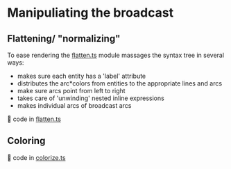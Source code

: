 # Manipuliating the broadcast

## Flattening/ "normalizing"

To ease rendering the [flatten.ts](flatten.ts) module massages the
syntax tree in several ways:

- makes sure each entity has a 'label' attribute
- distributes the arc\*colors from entities to the appropriate lines and arcs
- make sure arcs point from left to right
- takes care of 'unwinding' nested inline expressions
- makes individual arcs of broadcast arcs

:page_with_curl: code in [flatten.ts](flatten.ts)

## Coloring

:page_with_curl: code in [colorize.ts](colorize.ts)
